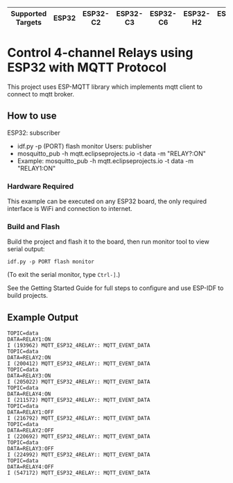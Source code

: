 | Supported Targets | ESP32 | ESP32-C2 | ESP32-C3 | ESP32-C6 | ESP32-H2 | ESP32-S2 | ESP32-S3 |
| ----------------- | ----- | -------- | -------- | -------- | -------- | -------- | -------- |

# Control 4-channel Relays using ESP32 with MQTT Protocol

This project uses ESP-MQTT library which implements mqtt client to connect to mqtt broker.

## How to use

ESP32: subscriber
* idf.py -p (PORT) flash monitor
Users: publisher
* mosquitto_pub -h mqtt.eclipseprojects.io -t data -m "RELAY?:ON"
* Example: mosquitto_pub -h mqtt.eclipseprojects.io -t data -m "RELAY1:ON"

### Hardware Required

This example can be executed on any ESP32 board, the only required interface is WiFi and connection to internet.

### Build and Flash

Build the project and flash it to the board, then run monitor tool to view serial output:

```
idf.py -p PORT flash monitor
```

(To exit the serial monitor, type ``Ctrl-]``.)

See the Getting Started Guide for full steps to configure and use ESP-IDF to build projects.

## Example Output

```
TOPIC=data
DATA=RELAY1:ON
I (193962) MQTT_ESP32_4RELAY:: MQTT_EVENT_DATA
TOPIC=data
DATA=RELAY2:ON
I (200412) MQTT_ESP32_4RELAY:: MQTT_EVENT_DATA
TOPIC=data
DATA=RELAY3:ON
I (205022) MQTT_ESP32_4RELAY:: MQTT_EVENT_DATA
TOPIC=data
DATA=RELAY4:ON
I (211572) MQTT_ESP32_4RELAY:: MQTT_EVENT_DATA
TOPIC=data
DATA=RELAY1:OFF
I (216792) MQTT_ESP32_4RELAY:: MQTT_EVENT_DATA
TOPIC=data
DATA=RELAY2:OFF
I (220692) MQTT_ESP32_4RELAY:: MQTT_EVENT_DATA
TOPIC=data
DATA=RELAY3:OFF
I (224992) MQTT_ESP32_4RELAY:: MQTT_EVENT_DATA
TOPIC=data
DATA=RELAY4:OFF
I (547172) MQTT_ESP32_4RELAY:: MQTT_EVENT_DATA
```